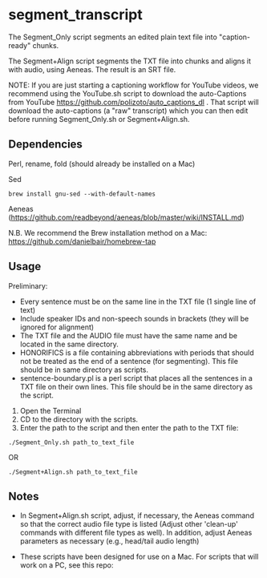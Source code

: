 # segment_transcript
The Segment_Only script segments an edited plain text file into "caption-ready" chunks. 

The Segment+Align script segments the TXT file into chunks and aligns it with audio, using Aeneas. The result is an SRT file.

NOTE: If you are just starting a captioning workflow for YouTube videos, we recommend using the YouTube.sh script to download the auto-Captions from YouTube https://github.com/polizoto/auto_captions_dl . That script will download the auto-captions (a "raw" transcript) which you can then edit before running Segment_Only.sh or Segment+Align.sh.

## Dependencies

Perl, rename, fold (should already be installed on a Mac)

Sed

`brew install gnu-sed --with-default-names`

Aeneas (https://github.com/readbeyond/aeneas/blob/master/wiki/INSTALL.md)

N.B. We recommend the Brew installation method on a Mac: https://github.com/danielbair/homebrew-tap

## Usage

Preliminary:
* Every sentence must be on the same line in the TXT file (1 single line of text)
* Include speaker IDs and non-speech sounds in brackets (they will be ignored for alignment)
* The TXT file and the AUDIO file must have the same name and be located in the same directory.
* HONORIFICS is a file containing abbreviations with periods that should not be treated as the end of a sentence (for segmenting). This file should be in same directory as scripts. 
* sentence-boundary.pl is a perl script that places all the sentences in a TXT file on their own lines. This file should be in the same directory as the script.
1. Open the Terminal
2. CD to the directory with the scripts.
3. Enter the path to the script and then enter the path to the TXT file:

`./Segment_Only.sh path_to_text_file`

OR

`./Segment+Align.sh path_to_text_file`

## Notes
- In Segment+Align.sh script, adjust, if necessary, the Aeneas command so that the correct audio file type is listed (Adjust other 'clean-up' commands with different file types as well). In addition, adjust Aeneas parameters as necessary (e.g., head/tail audio length)

- These scripts have been designed for use on a Mac. For scripts that will work on a PC, see this repo:
